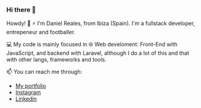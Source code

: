 ### Hi there 👋

<!--
**danielreales7/danielreales7** is a ✨ _special_ ✨ repository because its `README.md` (this file) appears on your GitHub profile.

Here are some ideas to get you started:

- 🔭 I’m currently working on ...
- 🌱 I’m currently learning ...
- 👯 I’m looking to collaborate on ...
- 🤔 I’m looking for help with ...
- 💬 Ask me about ...
- 📫 How to reach me: ...
- 😄 Pronouns: ...
- ⚡ Fun fact: ...
-->

Howdy! 👋
⚡ I'm Daniel Reales, from Ibiza (Spain). I'm a fullstack developer, entrepeneur and footballer.

💻 My code is mainly focused in 🌐 Web develoment: Front-End with JavaScript, and backend with Laravel, although I do a lot of this and that with other langs, frameworks and tools.

📫 You can reach me through:

<ul>
  <li><a href="https://aldanux.es/" target="_blank">My portfolio</a></li>
  <li><a href="https://www.instagram.com/danielreales7/" target="_blank">Instagram</a></li>
  <li><a href="https://www.linkedin.com/in/danielreales/" target="_blank">Linkedin</a></li>
</ul>
